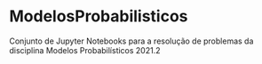 # ModelosProbabilisticos
Conjunto de Jupyter Notebooks para a resolução de problemas da disciplina Modelos Probabilísticos 2021.2
